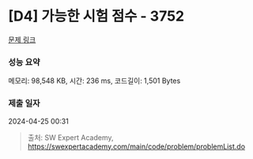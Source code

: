 # [D4] 가능한 시험 점수 - 3752 

[문제 링크](https://swexpertacademy.com/main/code/problem/problemDetail.do?contestProbId=AWHPkqBqAEsDFAUn) 

### 성능 요약

메모리: 98,548 KB, 시간: 236 ms, 코드길이: 1,501 Bytes

### 제출 일자

2024-04-25 00:31



> 출처: SW Expert Academy, https://swexpertacademy.com/main/code/problem/problemList.do